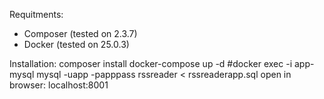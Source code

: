 Requitments:

- Composer (tested on 2.3.7)
- Docker (tested on 25.0.3)


Installation:
composer install
docker-compose up -d
#docker exec -i app-mysql mysql -uapp -papppass rssreader < rssreaderapp.sql
open in browser: 
    localhost:8001
